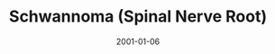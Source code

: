 ---
title: Schwannoma (Spinal Nerve Root)
image: https://www.cycif.org/assets/img/coy-acta-neuropathol-2019/5_1_SchwannomaSpinalNerveRoot.jpg
date: '2001-01-06'
minerva_link: https://www.cycif.org/data/coy-acta-neuropathol-2019/osd-5_1_SchwannomaSpinalNerveRoot.html
info_link: https://www.cycif.org/data/coy-acta-neuropathol-2019/index.html
show_page_link: false
---